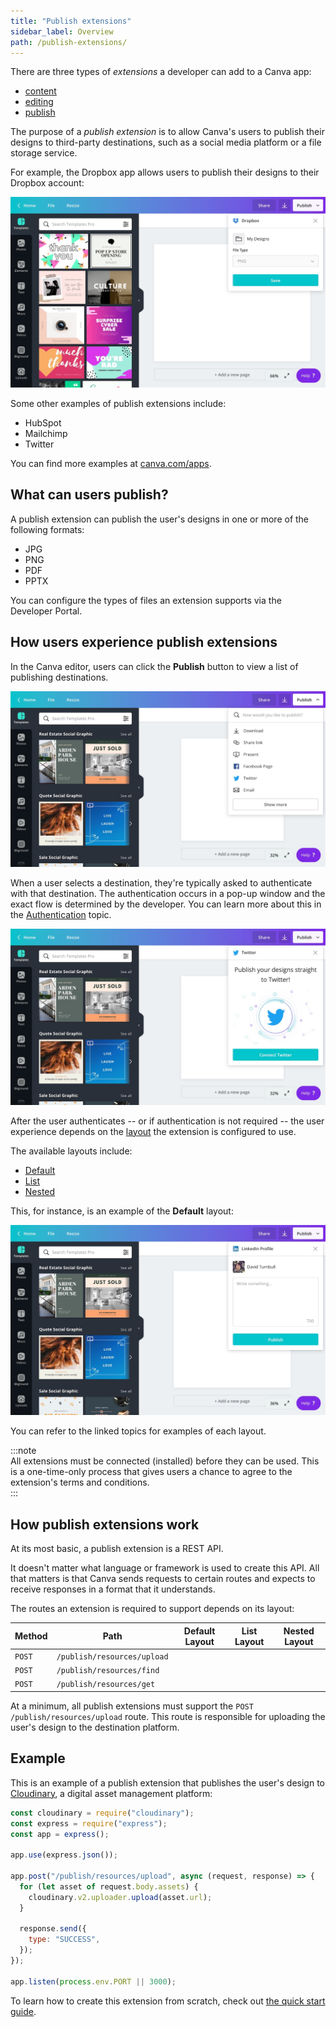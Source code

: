 ```yaml
---
title: "Publish extensions"
sidebar_label: Overview
path: /publish-extensions/
---
```


There are three types of _extensions_ a developer can add to a Canva app:

- [content](./content-extensions.md)
- [editing](./editing-extensions.md)
- [publish]()

The purpose of a _publish extension_ is to allow Canva's users to publish their designs to third-party destinations, such as a social media platform or a file storage service.

For example, the Dropbox app allows users to publish their designs to their Dropbox account:

![](images/cc5ceb4081.jpg)

Some other examples of publish extensions include:

- HubSpot
- Mailchimp
- Twitter

You can find more examples at [canva.com/apps](https://www.canva.com/apps/).

## What can users publish?

A publish extension can publish the user's designs in one or more of the following formats:

- JPG
- PNG
- PDF
- PPTX

You can configure the types of files an extension supports via the Developer Portal.

## How users experience publish extensions

In the Canva editor, users can click the **Publish** button to view a list of publishing destinations.

![](images/9a1663a88d.jpg)

When a user selects a destination, they're typically asked to authenticate with that destination. The authentication occurs in a pop-up window and the exact flow is determined by the developer. You can learn more about this in the [Authentication](./publish-extensions/authentication.md) topic.

![](images/e1e2fd7419.jpg)

After the user authenticates -- or if authentication is not required -- the user experience depends on the [layout](./publish-extensions/default-layout.md) the extension is configured to use.

The available layouts include:

- [Default](./publish-extensions/default-layout.md)
- [List](./publish-extensions/list-layout.md)
- [Nested](./publish-extensions/nested-layout.md)

This, for instance, is an example of the **Default** layout:

![](images/6e100ba408.jpg)

You can refer to the linked topics for examples of each layout.

:::note  
 All extensions must be connected (installed) before they can be used. This is a one-time-only process that gives users a chance to agree to the extension's terms and conditions.  
:::

## How publish extensions work

At its most basic, a publish extension is a REST API.

It doesn't matter what language or framework is used to create this API. All that matters is that Canva sends requests to certain routes and expects to receive responses in a format that it understands.

The routes an extension is required to support depends on its layout:

| Method | Path                        | Default Layout | List Layout | Nested Layout |
| ------ | --------------------------- | :------------: | :---------: | :-----------: |
| `POST` | `/publish/resources/upload` |    <Tick />    |  <Tick />   |   <Tick />    |
| `POST` | `/publish/resources/find`   |                |  <Tick />   |   <Tick />    |
| `POST` | `/publish/resources/get`    |                |  <Tick />   |   <Tick />    |

At a minimum, all publish extensions must support the `POST /publish/resources/upload` route. This route is responsible for uploading the user's design to the destination platform.

## Example

This is an example of a publish extension that publishes the user's design to [Cloudinary](https://cloudinary.com), a digital asset management platform:

```javascript
const cloudinary = require("cloudinary");
const express = require("express");
const app = express();

app.use(express.json());

app.post("/publish/resources/upload", async (request, response) => {
  for (let asset of request.body.assets) {
    cloudinary.v2.uploader.upload(asset.url);
  }

  response.send({
    type: "SUCCESS",
  });
});

app.listen(process.env.PORT || 3000);
```

To learn how to create this extension from scratch, check out [the quick start guide](./publish-extensions/quick-start.md).
